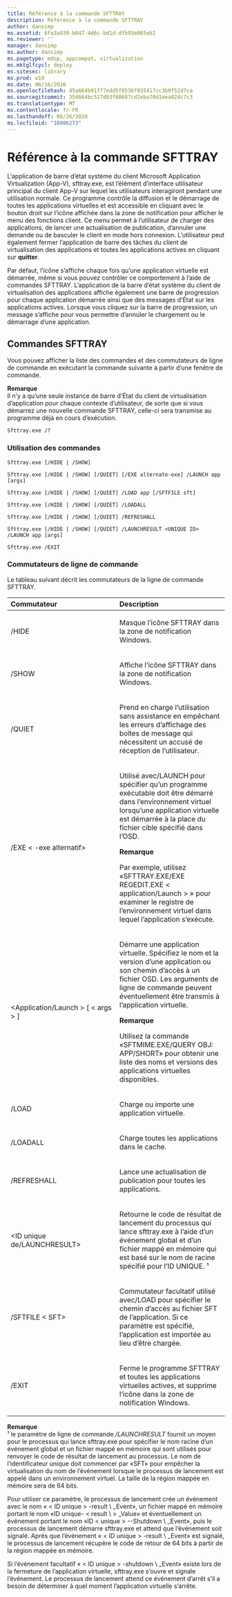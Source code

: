 ```yaml
---
title: Référence à la commande SFTTRAY
description: Référence à la commande SFTTRAY
author: dansimp
ms.assetid: 6fa3a939-b047-4d6c-bd1d-dfb93e065eb2
ms.reviewer: ''
manager: dansimp
ms.author: dansimp
ms.pagetype: mdop, appcompat, virtualization
ms.mktglfcycl: deploy
ms.sitesec: library
ms.prod: w10
ms.date: 06/16/2016
ms.openlocfilehash: 45a664b91ff7edd5f8536f035417cc3b0f52d7ca
ms.sourcegitcommit: 354664bc527d93f80687cd2eba70d1eea024c7c3
ms.translationtype: MT
ms.contentlocale: fr-FR
ms.lasthandoff: 06/26/2020
ms.locfileid: "10806273"
---
```

# Référence à la commande SFTTRAY


L’application de barre d’état système du client Microsoft Application Virtualization (App-V), sfttray.exe, est l’élément d’interface utilisateur principal du client App-V sur lequel les utilisateurs interagiront pendant une utilisation normale. Ce programme contrôle la diffusion et le démarrage de toutes les applications virtuelles et est accessible en cliquant avec le bouton droit sur l’icône affichée dans la zone de notification pour afficher le menu des fonctions client. Ce menu permet à l’utilisateur de charger des applications, de lancer une actualisation de publication, d’annuler une demande ou de basculer le client en mode hors connexion. L’utilisateur peut également fermer l’application de barre des tâches du client de virtualisation des applications et toutes les applications actives en cliquant sur **quitter**.

Par défaut, l’icône s’affiche chaque fois qu’une application virtuelle est démarrée, même si vous pouvez contrôler ce comportement à l’aide de commandes SFTTRAY. L’application de la barre d’état système du client de virtualisation des applications affiche également une barre de progression pour chaque application démarrée ainsi que des messages d’État sur les applications actives. Lorsque vous cliquez sur la barre de progression, un message s’affiche pour vous permettre d’annuler le chargement ou le démarrage d’une application.

## Commandes SFTTRAY


Vous pouvez afficher la liste des commandes et des commutateurs de ligne de commande en exécutant la commande suivante à partir d’une fenêtre de commande.

**Remarque**  
Il n’y a qu’une seule instance de barre d’État du client de virtualisation d’application pour chaque contexte d’utilisateur, de sorte que si vous démarrez une nouvelle commande SFTTRAY, celle-ci sera transmise au programme déjà en cours d’exécution.



`Sfttray.exe /?`

### Utilisation des commandes

`Sfttray.exe [/HIDE | /SHOW]`

`Sfttray.exe [/HIDE | /SHOW] [/QUIET] [/EXE alternate-exe] /LAUNCH app [args]`

`Sfttray.exe [/HIDE | /SHOW] [/QUIET] /LOAD app [/SFTFILE sft]`

`Sfttray.exe [/HIDE | /SHOW] [/QUIET] /LOADALL`

`Sfttray.exe [/HIDE | /SHOW] [/QUIET] /REFRESHALL`

`Sfttray.exe [/HIDE | /SHOW] [/QUIET] /LAUNCHRESULT <UNIQUE ID>  /LAUNCH app [args]`

`Sfttray.exe /EXIT`

### Commutateurs de ligne de commande

Le tableau suivant décrit les commutateurs de la ligne de commande SFTTRAY.

<table>
<colgroup>
<col width="50%" />
<col width="50%" />
</colgroup>
<thead>
<tr class="header">
<th align="left">Commutateur</th>
<th align="left">Description</th>
</tr>
</thead>
<tbody>
<tr class="odd">
<td align="left"><p>/HIDE</p></td>
<td align="left"><p>Masque l’icône SFTTRAY dans la zone de notification Windows.</p></td>
</tr>
<tr class="even">
<td align="left"><p>/SHOW</p></td>
<td align="left"><p>Affiche l’icône SFTTRAY dans la zone de notification Windows.</p></td>
</tr>
<tr class="odd">
<td align="left"><p>/QUIET</p></td>
<td align="left"><p>Prend en charge l’utilisation sans assistance en empêchant les erreurs d’affichage des boîtes de message qui nécessitent un accusé de réception de l’utilisateur.</p></td>
</tr>
<tr class="even">
<td align="left"><p>/EXE &lt; -exe alternatif&gt;</p></td>
<td align="left"><p>Utilisé avec/LAUNCH pour spécifier qu’un programme exécutable doit être démarré dans l’environnement virtuel lorsqu’une application virtuelle est démarrée à la place du fichier cible spécifié dans l’OSD.</p>
<div class="alert">
<strong>Remarque</strong><br/><p>Par exemple, utilisez «SFTTRAY.EXE/EXE REGEDIT.EXE &lt; application/Launch &gt; » pour examiner le registre de l’environnement virtuel dans lequel l’application s’exécute.</p>
</div>
<div>

</div></td>
</tr>
<tr class="odd">
<td align="left"><p>&lt;Application/Launch &gt; [ &lt; args &gt; ]</p></td>
<td align="left"><p>Démarre une application virtuelle. Spécifiez le nom et la version d’une application ou son chemin d’accès à un fichier OSD. Les arguments de ligne de commande peuvent éventuellement être transmis à l’application virtuelle.</p>
<div class="alert">
<strong>Remarque</strong><br/><p>Utilisez la commande «SFTMIME.EXE/QUERY OBJ: APP/SHORT» pour obtenir une liste des noms et versions des applications virtuelles disponibles.</p>
</div>
<div>

</div></td>
</tr>
<tr class="even">
<td align="left"><p>/LOAD</p></td>
<td align="left"><p>Charge ou importe une application virtuelle.</p></td>
</tr>
<tr class="odd">
<td align="left"><p>/LOADALL</p></td>
<td align="left"><p>Charge toutes les applications dans le cache.</p></td>
</tr>
<tr class="even">
<td align="left"><p>/REFRESHALL</p></td>
<td align="left"><p>Lance une actualisation de publication pour toutes les applications.</p></td>
</tr>
<tr class="odd">
<td align="left"><p>&lt;ID unique de/LAUNCHRESULT&gt;</p></td>
<td align="left"><p>Retourne le code de résultat de lancement du processus qui lance sfttray.exe à l’aide d’un événement global et d’un fichier mappé en mémoire qui est basé sur le nom de racine spécifié pour l’ID UNIQUE. ¹</p></td>
</tr>
<tr class="even">
<td align="left"><p>/SFTFILE &lt; SFT&gt;</p></td>
<td align="left"><p>Commutateur facultatif utilisé avec/LOAD pour spécifier le chemin d’accès au fichier SFT de l’application. Si ce paramètre est spécifié, l’application est importée au lieu d’être chargée.</p></td>
</tr>
<tr class="odd">
<td align="left"><p>/EXIT</p></td>
<td align="left"><p>Ferme le programme SFTTRAY et toutes les applications virtuelles actives, et supprime l’icône dans la zone de notification Windows.</p></td>
</tr>
</tbody>
</table>



**Remarque**  
¹ le paramètre de ligne de commande */LAUNCHRESULT* fournit un moyen pour le processus qui lance sfttray.exe pour spécifier le nom racine d’un événement global et un fichier mappé en mémoire qui sont utilisés pour renvoyer le code de résultat de lancement au processus. Le nom de l’identificateur unique doit commencer par «SFT» pour empêcher la virtualisation du nom de l’événement lorsque le processus de lancement est appelé dans un environnement virtuel. La taille de la région mappée en mémoire sera de 64 bits.

Pour utiliser ce paramètre, le processus de lancement crée un événement avec le nom « &lt; ID unique &gt; -result \ _Event», un fichier mappé en mémoire portant le nom «ID unique- &lt; result \ &gt; _Value» et éventuellement un événement portant le nom «ID &lt; unique &gt; --Shutdown \ _Event», puis le processus de lancement démarre sfttray.exe et attend que l’événement soit signalé. Après que l’événement « &lt; ID unique &gt; -result \ _Event» est signalé, le processus de lancement récupère le code de retour de 64 bits à partir de la région mappée en mémoire.

Si l’événement facultatif « &lt; ID unique &gt; -shutdown \ _Event» existe lors de la fermeture de l’application virtuelle, sfttray.exe s’ouvre et signale l’événement. Le processus de lancement attend ce événement d’arrêt s’il a besoin de déterminer à quel moment l’application virtuelle s’arrête.











